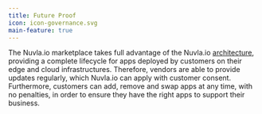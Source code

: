 ```yaml
---
title: Future Proof
icon: icon-governance.svg
main-feature: true
---
```


The Nuvla.io marketplace takes full advantage of the Nuvla.io&nbsp;<a href="https://nuvla.io/getting-started#architecture">architecture</a>, providing a complete lifecycle for apps deployed by customers on their edge and cloud infrastructures. Therefore, vendors are able to provide updates regularly, which Nuvla.io can apply with customer consent. Furthermore, customers can add, remove and swap apps at any time, with no penalties, in order to ensure they have the right apps to support their business.
